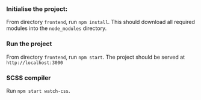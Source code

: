 ### Initialise the project:

From directory `frontend`, run `npm install`. 
This should download all required modules into the `node_modules` directory.

### Run the project

From directory `frontend`, run `npm start`.
The project should be served at `http://localhost:3000`

### SCSS compiler
Run `npm start watch-css`.